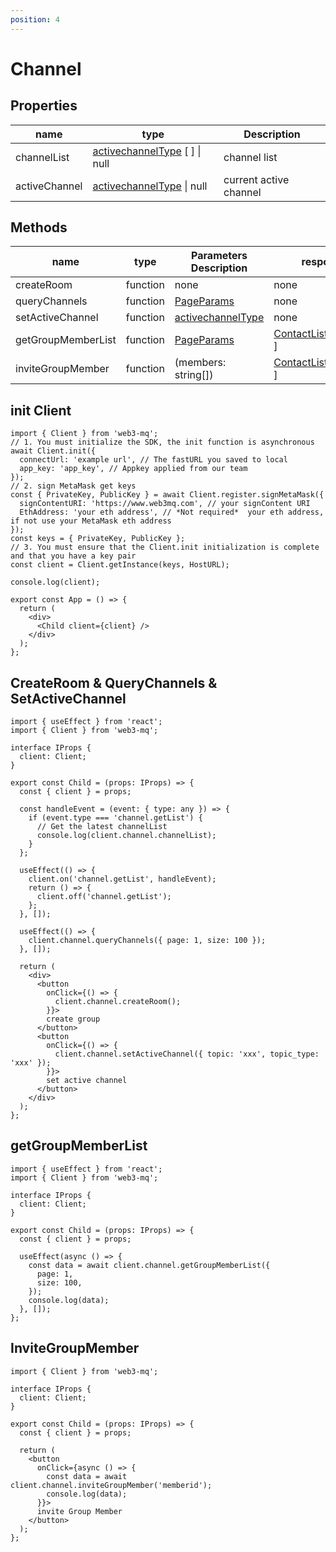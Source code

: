 ```yaml
---
position: 4
---
```


# Channel

## Properties

| name          | type                                                                              | Description            |
| ------------- | --------------------------------------------------------------------------------- | ---------------------- |
| channelList   | [activechannelType](/docs/Web3MQ-SDK/JS-SDK/types/#activechanneltype) [ ] \| null | channel list           |
| activeChannel | [activechannelType](/docs/Web3MQ-SDK/JS-SDK/types/#activechanneltype) \| null     | current active channel |

## Methods

| name               | type     | Parameters Description                                                | response                                                                     |
| ------------------ | -------- | --------------------------------------------------------------------- | ---------------------------------------------------------------------------- |
| createRoom         | function | none                                                                  | none                                                                         |
| queryChannels      | function | [PageParams](/docs/Web3MQ-SDK/JS-SDK/types/#pageparams)               | none                                                                         |
| setActiveChannel   | function | [activechannelType](/docs/Web3MQ-SDK/JS-SDK/types/#activechanneltype) | none                                                                         |
| getGroupMemberList | function | [PageParams](/docs/Web3MQ-SDK/JS-SDK/types/#pageparams)               | [ContactListItemType](/docs/Web3MQ-SDK/JS-SDK/types/#contactlistitemtype)[ ] |
| inviteGroupMember  | function | (members: string[])                                                   | [ContactListItemType](/docs/Web3MQ-SDK/JS-SDK/types/#contactlistitemtype)[ ] |

## init Client

```tsx
import { Client } from 'web3-mq';
// 1. You must initialize the SDK, the init function is asynchronous
await Client.init({
  connectUrl: 'example url', // The fastURL you saved to local
  app_key: 'app_key', // Appkey applied from our team
});
// 2. sign MetaMask get keys
const { PrivateKey, PublicKey } = await Client.register.signMetaMask({
  signContentURI: 'https://www.web3mq.com', // your signContent URI
  EthAddress: 'your eth address', // *Not required*  your eth address, if not use your MetaMask eth address
});
const keys = { PrivateKey, PublicKey };
// 3. You must ensure that the Client.init initialization is complete and that you have a key pair
const client = Client.getInstance(keys, HostURL);

console.log(client);

export const App = () => {
  return (
    <div>
      <Child client={client} />
    </div>
  );
};
```

## CreateRoom & QueryChannels & SetActiveChannel

```tsx
import { useEffect } from 'react';
import { Client } from 'web3-mq';

interface IProps {
  client: Client;
}

export const Child = (props: IProps) => {
  const { client } = props;

  const handleEvent = (event: { type: any }) => {
    if (event.type === 'channel.getList') {
      // Get the latest channelList
      console.log(client.channel.channelList);
    }
  };

  useEffect(() => {
    client.on('channel.getList', handleEvent);
    return () => {
      client.off('channel.getList');
    };
  }, []);

  useEffect(() => {
    client.channel.queryChannels({ page: 1, size: 100 });
  }, []);

  return (
    <div>
      <button
        onClick={() => {
          client.channel.createRoom();
        }}>
        create group
      </button>
      <button
        onClick={() => {
          client.channel.setActiveChannel({ topic: 'xxx', topic_type: 'xxx' });
        }}>
        set active channel
      </button>
    </div>
  );
};
```

## getGroupMemberList

```tsx
import { useEffect } from 'react';
import { Client } from 'web3-mq';

interface IProps {
  client: Client;
}

export const Child = (props: IProps) => {
  const { client } = props;

  useEffect(async () => {
    const data = await client.channel.getGroupMemberList({
      page: 1,
      size: 100,
    });
    console.log(data);
  }, []);
};
```

## InviteGroupMember

```tsx
import { Client } from 'web3-mq';

interface IProps {
  client: Client;
}

export const Child = (props: IProps) => {
  const { client } = props;

  return (
    <button
      onClick={async () => {
        const data = await client.channel.inviteGroupMember('memberid');
        console.log(data);
      }}>
      invite Group Member
    </button>
  );
};
```
